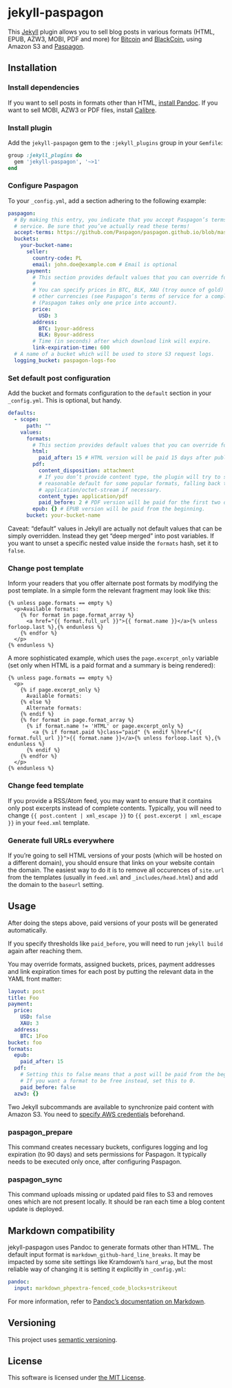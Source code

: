 # jekyll-paspagon

This [Jekyll](http://jekyllrb.com) plugin allows you to sell blog posts in various formats (HTML, EPUB, AZW3, MOBI, PDF and more) for [Bitcoin](https://bitcoin.org) and [BlackCoin](http://blackcoin.co), using Amazon S3 and [Paspagon](http://paspagon.com).

## Installation

### Install dependencies

If you want to sell posts in formats other than HTML, [install Pandoc](http://pandoc.org/installing.html). If you want to sell MOBI, AZW3 or PDF files, install [Calibre](https://calibre-ebook.com/).

### Install plugin

Add the `jekyll-paspagon` gem to the `:jekyll_plugins` group in your `Gemfile`:

```ruby
group :jekyll_plugins do
  gem 'jekyll-paspagon', '~>1'
end
```

### Configure Paspagon

To your `_config.yml`, add a section adhering to the following example:

```yaml
paspagon:
  # By making this entry, you indicate that you accept Paspagon’s terms of
  # service. Be sure that you’ve actually read these terms!
  accept-terms: https://github.com/Paspagon/paspagon.github.io/blob/master/terms-seller.md
  buckets:
    your-bucket-name:
      seller:
        country-code: PL
        email: john.doe@example.com # Email is optional
      payment:
        # This section provides default values that you can override for each post.
        #
        # You can specify prices in BTC, BLK, XAU (troy ounce of gold) and some
        # other currencies (see Paspagon’s terms of service for a complete list).
        # (Paspagon takes only one price into account).
        price:
          USD: 3
        address:
          BTC: 1your-address
          BLK: Byour-address
        # Time (in seconds) after which download link will expire.
        link-expiration-time: 600
  # A name of a bucket which will be used to store S3 request logs.
  logging_bucket: paspagon-logs-foo
```

### Set default post configuration

Add the bucket and formats configuration to the `default` section in your `_config.yml`. This is optional, but handy.

```yaml
defaults:
  - scope:
      path: ""
    values:
      formats:
        # This section provides default values that you can override for each post.
        html:
          paid_after: 15 # HTML version will be paid 15 days after publication.
        pdf:
          content_disposition: attachment
          # If you don’t provide content type, the plugin will try to set a
          # reasonable default for some popular formats, falling back to
          # application/octet-stream if necessary.
          content_type: application/pdf
          paid_before: 2 # PDF version will be paid for the first two days.
        epub: {} # EPUB version will be paid from the beginning.
      bucket: your-bucket-name
```

Caveat: “default” values in Jekyll are actually not default values that can be simply overridden. Instead they get “deep merged” into post variables. If you want to unset a specific nested value inside the `formats` hash, set it to `false`.

### Change post template

Inform your readers that you offer alternate post formats by modifying the post template. In a simple form the relevant fragment may look like this:

```liquid
{% unless page.formats == empty %}
  <p>Available formats:
    {% for format in page.format_array %}
      <a href="{{ format.full_url }}">{{ format.name }}</a>{% unless forloop.last %},{% endunless %}
    {% endfor %}
  </p>
{% endunless %}
```

A more sophisticated example, which uses the `page.excerpt_only` variable (set only when HTML is a paid format and a summary is being rendered):

```liquid
{% unless page.formats == empty %}
  <p>
    {% if page.excerpt_only %}
      Available formats:
    {% else %}
      Alternate formats:
    {% endif %}
    {% for format in page.format_array %}
      {% if format.name != 'HTML' or page.excerpt_only %}
        <a {% if format.paid %}class="paid" {% endif %}href="{{ format.full_url }}">{{ format.name }}</a>{% unless forloop.last %},{% endunless %}
      {% endif %}
    {% endfor %}
  </p>
{% endunless %}
```

### Change feed template

If you provide a RSS/Atom feed, you may want to ensure that it contains only post excerpts instead of complete contents. Typically, you will need to change `{{ post.content | xml_escape }}` to `{{ post.excerpt | xml_escape }}` in your `feed.xml` template.

### Generate full URLs everywhere

If you’re going to sell HTML versions of your posts (which will be hosted on a different domain), you should ensure that links on your website contain the domain. The easiest way to do it is to remove all occurences of `site.url` from the templates (usually in `feed.xml` and `_includes/head.html`) and add the domain to the `baseurl` setting.

## Usage

After doing the steps above, paid versions of your posts will be generated automatically.

If you specify thresholds like `paid_before`, you will need to run `jekyll build` again after reaching them.

You may override formats, assigned buckets, prices, payment addresses and link expiration times for each post by putting the relevant data in the YAML front matter:

```yaml
layout: post
title: Foo
payment:
  price:
    USD: false
    XAU: 3
  address:
    BTC: 1Foo
bucket: foo
formats:
  epub:
    paid_after: 15
  pdf:
    # Setting this to false means that a post will be paid from the beginning.
    # If you want a format to be free instead, set this to 0.
    paid_before: false
  azw3: {}
```

Two Jekyll subcommands are available to synchronize paid content with Amazon S3. You need to [specify AWS credentials](http://blogs.aws.amazon.com/security/post/Tx3D6U6WSFGOK2H/A-New-and-Standardized-Way-to-Manage-Credentials-in-the-AWS-SDKs) beforehand.

### paspagon_prepare

This command creates necessary buckets, configures logging and log expiration (to 90 days) and sets permissions for Paspagon. It typically needs to be executed only once, after configuring Paspagon.

### paspagon_sync

This command uploads missing or updated paid files to S3 and removes ones which are not present locally. It should be ran each time a blog content update is deployed.

## Markdown compatibility

jekyll-paspagon uses Pandoc to generate formats other than HTML. The default input format is `markdown_github-hard_line_breaks`. It may be impacted by some site settings like Kramdown’s `hard_wrap`, but the most reliable way of changing it is setting it explicitly in `_config.yml`:

```yaml
pandoc:
  input: markdown_phpextra-fenced_code_blocks+strikeout
```

For more information, refer to [Pandoc’s documentation on Markdown](http://pandoc.org/README.html#pandocs-markdown).

## Versioning

This project uses [semantic versioning](http://semver.org/).

## License

This software is licensed under [the MIT License](LICENSE).
